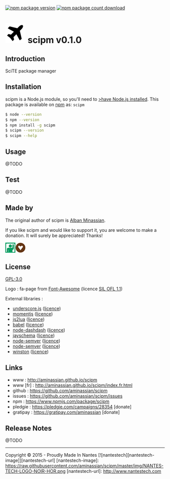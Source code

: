 
[![npm package version][badge-image-npm-package-version]][badge-url-npm-package-version]
[![npm package count download][badge-image-npm-package-count-download]][badge-url-npm-package-count-download]


![scipm][icon-image64x64] scipm v0.1.0
=================================================

Introduction
------------------------------------------

SciTE package manager


Installation
------------------------------------------

scipm is a Node.js module, so you'll need to <a href="https://nodejs.org/">>have Node.js installed</a>.  This package is available on [npm](https://www.npmjs.com/package/scipm) as: ``scipm``

```bash
$ node --version
$ npm --version
$ npm install -g scipm
$ scipm --version
$ scipm --help
```

Usage
------------------------------------------


@TODO



Test
------------------------------------------


@TODO


Made by
------------------------------------------

The original author of scipm is  [Alban Minassian](https://github.com/aminassian).

If you like scipm and would like to support it, you are welcome to make a donation. It will surely be appreciated! Thanks!

[![donate with your pledgie account][donate-image-pledgie]][donate-url-pledgie][![donate with your gratipay account][donate-image-gratipay]][donate-url-gratipay]

License
------------------------------------------

[GPL-3.0](https://github.com/aminassian/scipm/blob/master/LICENCE.txt)

Logo : fa-page from [Font-Awesome](http://fortawesome.github.io/Font-Awesome/) (licence [SIL OFL 1.1](http://scripts.sil.org/OFL))

External libraries :

- [underscore.js](http://underscorejs.org/) ([licence](https://github.com/jashkenas/underscore/blob/master/LICENSE))
- [momentjs](http://momentjs.com/) ([licence](https://github.com/moment/moment/blob/develop/LICENSE))
- [js2lua](https://github.com/Ensequence/js2lua) ([licence](https://github.com/Ensequence/js2lua#license))
- [babel](https://babeljs.io/) ([licence](https://github.com/babel/babel/blob/master/LICENSE))
- [node-dashdash](https://github.com/trentm/node-dashdash) ([licence](https://github.com/trentm/node-dashdash/blob/master/LICENSE.txt))
- [jayschema](https://github.com/natesilva/jayschema) ([licence](https://github.com/natesilva/jayschema/blob/master/LICENSE))
- [node-semver](https://github.com/npm/node-semver) ([licence](https://github.com/npm/node-semver/blob/master/LICENSE))
- [node-semver](https://github.com/npm/node-semver) ([licence](https://github.com/arturadib/shelljs/blob/master/LICENSE))
- [winston](https://github.com/winstonjs/winston) ([licence](https://github.com/winstonjs/winston/blob/master/LICENSE))


Links
------------------------------------------

- www : http://aminassian.github.io/scipm
- www [fr] : http://aminassian.github.io/scipm/index.fr.html
- github : https://github.com/aminassian/scipm
- issues : https://github.com/aminassian/scipm/issues
- npm : https://www.npmjs.com/package/scipm
- pledgie : https://pledgie.com/campaigns/28354 [donate]
- gratipay : https://gratipay.com/aminassian [donate]

Release Notes
------------------------------------------


@TODO



------------------------------------------

Copyright © 2015 - Proudly Made In Nantes [![nantestech][nantestech-image]][nantestech-url]
[nantestech-image]: https://raw.githubusercontent.com/aminassian/scipm/master/img/NANTES-TECH-LOGO-NOIR-HOR.png
[nantestech-url]: http://www.nantestech.com

[icon-image32x32]: https://raw.githubusercontent.com/aminassian/scipm/master/img/plane_000000_32.png
[icon-image64x64]: https://raw.githubusercontent.com/aminassian/scipm/master/img/plane_000000_64.png
[donate-image-pledgie]: https://raw.githubusercontent.com/aminassian/scipm/master/img/pledgie32x32.png
[donate-url-pledgie]: https://pledgie.com/campaigns/28354
[donate-image-gratipay]: https://raw.githubusercontent.com/aminassian/scipm/master/img/gratipay32x32.png
[donate-url-gratipay]: https://gratipay.com/aminassian
[badge-image-npm-package-version]: https://img.shields.io/npm/v/scipm.svg?style=flat
[badge-url-npm-package-version]: https://npmjs.org/package/scipm
[badge-image-npm-package-count-download]: https://img.shields.io/npm/dm/scipm.svg?style=flat
[badge-url-npm-package-count-download]: https://npmjs.org/package/scipm


